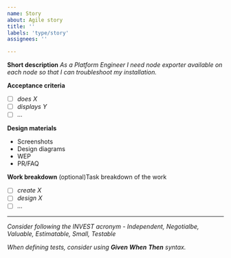 ```yaml
---
name: Story
about: Agile story
title: ''
labels: 'type/story'
assignees: ''

---
```


**Short description**
_As a Platform Engineer I need node exporter available on each node so that I can troubleshoot my installation._

**Acceptance criteria**
- [ ] _does X_
- [ ] _displays Y_
- [ ] _..._

**Design materials**
- Screenshots
- Design diagrams
- WEP 
- PR/FAQ

**Work breakdown**
(optional)Task breakdown of the work
- [ ] _create X_
- [ ] _design X_
- [ ] _..._

---
_Consider following the INVEST acronym - Independent, Negotialbe, Valuable, Estimatable, Small, Testable_

_When defining tests, consider using **Given** **When** **Then** syntax._


